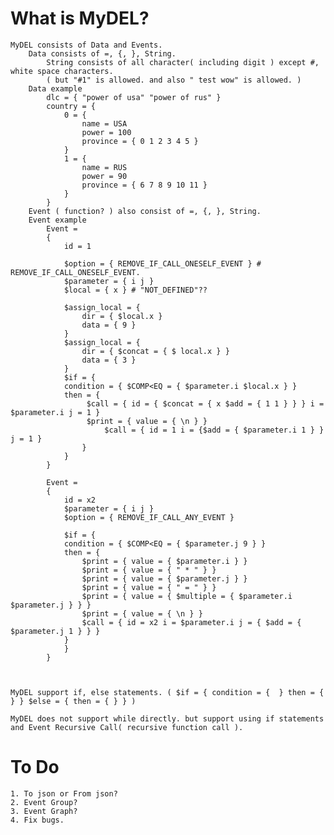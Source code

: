 # What is MyDEL? 
	MyDEL consists of Data and Events.
		Data consists of =, {, }, String.
			String consists of all character( including digit ) except #, white space characters. 
			( but "#1" is allowed. and also " test wow" is allowed. )
		Data example
			dlc = { "power of usa" "power of rus" }
			country = {
				0 = { 
					name = USA 
					power = 100 
					province = { 0 1 2 3 4 5 }
				} 
				1 = { 
					name = RUS 
					power = 90 
					province = { 6 7 8 9 10 11 }
				}
			}
		Event ( function? ) also consist of =, {, }, String.
		Event example
			Event =
			{
			    id = 1

			    $option = { REMOVE_IF_CALL_ONESELF_EVENT } # REMOVE_IF_CALL_ONESELF_EVENT.
			    $parameter = { i j }
				$local = { x } # "NOT_DEFINED"??

				$assign_local = {
					dir = { $local.x }
					data = { 9 }
				}
				$assign_local = {
					dir = { $concat = { $ local.x } } 
					data = { 3 }
				}
			    $if = {
				condition = { $COMP<EQ = { $parameter.i $local.x } }
				then = {
				   	 $call = { id = { $concat = { x $add = { 1 1 } } } i = $parameter.i j = 1 }
				   	 $print = { value = { \n } }
				    	 $call = { id = 1 i = {$add = { $parameter.i 1 } } j = 1 }
					}
			    }
			}

			Event =
			{
			    id = x2
			    $parameter = { i j }
			    $option = { REMOVE_IF_CALL_ANY_EVENT }

			    $if = {
				condition = { $COMP<EQ = { $parameter.j 9 } }
				then = {
				    $print = { value = { $parameter.i } }
				    $print = { value = { " * " } }
				    $print = { value = { $parameter.j } }
				    $print = { value = { " = " } }
				    $print = { value = { $multiple = { $parameter.i $parameter.j } } }
				    $print = { value = { \n } }
				    $call = { id = x2 i = $parameter.i j = { $add = { $parameter.j 1 } } }
				}
			    }
			}

	
			
	MyDEL support if, else statements. ( $if = { condition = {  } then = {  } } $else = { then = { } } )
	
	MyDEL does not support while directly. but support using if statements and Event Recursive Call( recursive function call ).


# To Do
	1. To json or From json?
	2. Event Group?
	3. Event Graph?
	4. Fix bugs. 
